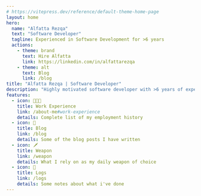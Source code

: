 ```yaml
---
# https://vitepress.dev/reference/default-theme-home-page
layout: home
hero:
  name: "Alfatta Rezqa"
  text: "Software Developer"
  tagline: Experienced in Software Development for >6 years
  actions:
    - theme: brand
      text: Hire Alfatta
      link: https://linkedin.com/in/alfattarezqa
    - theme: alt
      text: Blog
      link: /blog
title: "Alfatta Rezqa | Software Developer"
description: "Highly motivated software developer with >6 years of experience in designing and implementing software solutions. Dedicated to build high-quality software."
features:
  - icon: 🧑🏻‍💻
    title: Work Experience
    link: /about-me#work-experience
    details: Complete list of my employment history
  - icon: 📝
    title: Blog
    link: /blog
    details: Some of the blog posts I have written
  - icon: 🗡️
    title: Weapon
    link: /weapon
    details: What I rely on as my daily weapon of choice
  - icon: 📓
    title: Logs
    link: /logs
    details: Some notes about what i've done
---
```

